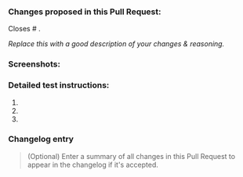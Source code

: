 ### Changes proposed in this Pull Request:

<!-- You can erase any parts of this template not applicable to your Pull Request. -->

Closes # .

_Replace this with a good description of your changes & reasoning._


### Screenshots:

<!--- Optional --->


### Detailed test instructions:

1. 
2. 
3. 


### Changelog entry

> (Optional) Enter a summary of all changes in this Pull Request to appear in the changelog if it's accepted. 
